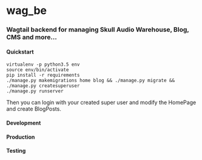 # wag_be

### Wagtail backend for managing Skull Audio Warehouse, Blog, CMS and more...

#### Quickstart
```
virtualenv -p python3.5 env
source env/bin/activate
pip install -r requirements
./manage.py makemigrations home blog && ./manage.py migrate && ./manage.py createsuperuser
./manage.py runserver
```

Then you can login with your created super user and modify the HomePage and create BlogPosts.

#### Development

#### Production

#### Testing
